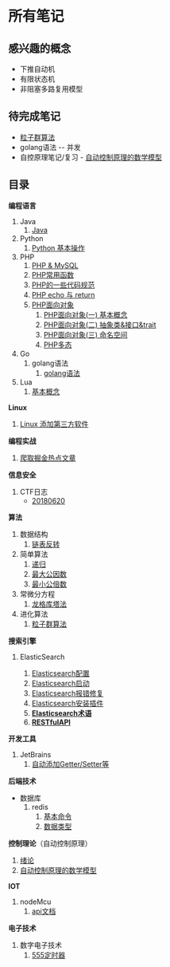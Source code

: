# 所有笔记

## 感兴趣的概念

- 下推自动机
- 有限状态机
- 非阻塞多路复用模型

## 待完成笔记

- [粒子群算法](./Algorithm/进化算法/粒子群算法.md)
- golang语法 -- 并发
- 自控原理笔记/复习 - [自动控制原理的数学模型](./自动控制原理/2_自动控制原理的数学模型)

## 目录

**编程语言**

1. Java
   1. [Java](java/java.md)
2. Python
   1. [Python 基本操作](Python/Python%20基本操作.md)
3. PHP
   1. [PHP & MySQL](PHP/PHP%20&%20MySQL.md)
   2. [PHP常用函数](PHP/PHP常用函数.md)
   3. [PHP的一些代码规范](PHP/PHP的一些代码规范.md)
   4. [PHP echo 与 return](PHP/PHP%20echo%20与%20return.md)
   5. [PHP面向对象](PHP/PHP面向对象/)
      1. [PHP面向对象(一) 基本概念](PHP/PHP面向对象/PHP面向对象(一)%20基本概念.md)
      2. [PHP面向对象(二) 抽象类&接口&trait](PHP/PHP面向对象/PHP面向对象(二)%20抽象类&接口&trait.md)
      3. [PHP面向对象(三) 命名空间](PHP/PHP面向对象/PHP面向对象(三)%20命名空间.md)
      4. [PHP多态](PHP/PHP面向对象/PHP多态.md)
4. Go
   1. golang语法
      1. [golang语法](./golang/golang语法/golang语法.md)
5. Lua
   1. [基本概念](./Lua/基本概念.md)

**Linux**

1. [Linux 添加第三方软件](Linux/Linux%20添加第三方软件.md)

**编程实战**

1. [爬取掘金热点文章](./PHP/爬取掘金热点文章.md)

**信息安全**

1. CTF日志
   - [20180620](./CTF/CTF_writeup/CTF日志/180620.md)

**算法**

1. 数据结构
   1. [链表反转](./Algorithm/链表反转.md)
2. 简单算法
   1. [递归](./Algorithm/递归.md)
   2. [最大公因数](./Algorithm/最大公因数.md)
   3. [最小公倍数](./Algorithm/最小公倍数.md)
3. 常微分方程
   1. [龙格库塔法](./Algorithm/龙格库塔法.md)
4. 进化算法
   1. [粒子群算法](./Algorithm/进化算法/粒子群算法.md)

**搜索引擎**

1. ElasticSearch

    1. [Elasticsearch配置](./Elastic/Elasticsearch/Elasticsearch配置.md)
    2. [Elasticsearch启动](./Elastic/Elasticsearch/Elasticsearch启动.md)
    3. [Elasticsearch报错修复](./Elastic/Elasticsearch/Elasticsearch报错修复.md)
    4. [Elasticsearch安装插件](./Elastic/Elasticsearch/Elasticsearch安装插件.md)
    5. [**Elasticsearch术语**](./Elastic/Elasticsearch/Elasticsearch术语.md)
    6. [**RESTfulAPI**](./Elastic/Elasticsearch/ElasticsearchRESTfulAPI.md)

**开发工具**

1. JetBrains
   1. [自动添加Getter/Setter等](./开发工具/JetBrains自动添加getter&setter.md)

**后端技术**

- 数据库
  1. redis
     1. [基本命令](./Redis/基本命令.md)
     2. [数据类型](./A11N0tes/Redis/数据类型.md)

**控制理论**（自动控制原理）

1. [绪论](./自动控制原理/1_绪论.md)
2. [自动控制原理的数学模型](./自动控制原理/2_自动控制原理的数学模型)

**IOT**

1. nodeMcu
   1. [api文档](./物联网/NodeMCU/api.md)

**电子技术**

1. 数字电子技术
   1. [555定时器](./电子/数电/555.md)